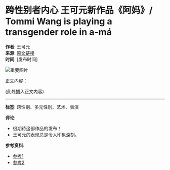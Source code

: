 # 跨性别者内心 王可元新作品《阿妈》/ Tommi Wang is playing a transgender role in a-má

**作者**: 王可元  
**来源**: [原文链接](#)  
**时间**: [发布时间]  

![重要图片](#)

正文内容：

(此处插入正文内容)

---

**标签**: 跨性别、多元性别、艺术、表演

**评论**: 
- 很期待这部作品的发布！
- 王可元的表现总是令人印象深刻。

**参考资料**: 
- [参考1](#)
- [参考2](#)